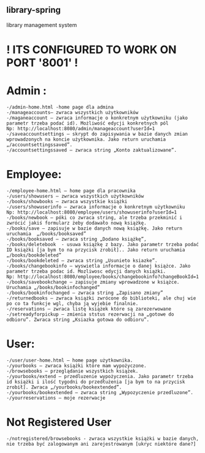## library-spring

library management system 
# ! ITS CONFIGURED TO WORK ON PORT '8001' !

# Admin :
	-/admin-home.html -home page dla admina
	-/manageaccounts– zwraca wszystkich użytkowników
	-/maganeaccount – zwraca informacje o konkretnym użytkowniku (jako parametr trzeba podać id). Możliwość edycji konkretnych pól
    Np: http://localhost:8080/admin/manageaccount?userId=1
	-/saveaccountsettings – skrypt do zapisywania w bazie danych zmian wprowadzonych na koncie użytkownika. Jako return uruchamia „/accountsettingssaved”.
	-/accountsettingssaved – zwraca string „Konto zaktualizowane”.
# Employee: 
	-/employee-home.html – home page dla pracownika
	-/users/showusers – zwraca wszystkich użytkowników
	-/books/showbooks – zwraca wszystkie książki
	-/users/showuserinfo – zwraca informacje o konkretnym użytkowniku
    Np: http://localhost:8080/employee/users/showuserinfo?userId=1
	-/books/newbook – póki co zwraca string, ale trzeba przekminić i zwrócić jakiś formularz żeby dodawało nową książkę.
	-/books/save – zapisuje w bazie danych nową książkę. Jako return uruchamia  „/books/booksaved”
	-/books/booksaved – zwraca string „Dodano książkę”,
	-/books/deletebook  - usuwa książkę z bazy. Jako parametr trzeba podać ID książki [ja bym to na przycisk zrobił].. Jako return uruchamia „/books/bookdeleted”
	-/books/bookdeleted – zwraca string „Usunieto ksiazke”.
	-/books/changebookinfo – wyswietla informacje o danej książce. Jako parametr trzeba podac id. Mozliwosc edycji danych książki.
    Np: http://localhost:8080/employee/books/changebookinfo?changeBookId=1
	-/books/savebookchange – zapisuje zmiany wprowadzone w książce. Uruchamia „/books/bookinfochanged”
    -/books/bookinfochanged – zwraca string „Zapisano zmiany”
    -/returnedbooks – zwraca książki zwrócone do biblioteki, ale chuj wie po co ta funkcje wgl, chyba ją wyjebie finalnie.
    -/reservations – zwraca listę książek które są zarezerwowane
    -/setreadyforpickup – zmienia ststus rezerwacji na „gotowe do odbioru”. Zwraca string „Ksiazka gotowa do odbioru”.
# User:
	-/user/user-home.html – home page użytkownika.
	-/yourbooks – zwraca książki które mam wypożyczone.
	-/browsebooks – przeglądanie wszystkich książek.
	-/yourbooks/extend – przedluzenie wypożyczenia. Jako parametr trzeba id książki i ilość tygodni do przedłużenia [ja bym to na przycisk zrobił]. Zwraca „/yourbooks/bookextended”.
	-/yourbooks/bookextended – zwraca string „Wypozyczenie przedluzone”.
	-/yourreservations – moje rezerwacje
# Not Registered User 
    -/notregistered/browsebooks - zwraca wszystkie książki w bazie danych, nie trzeba być zalogowanym ani zarejestrowanym [ukryc niektóre dane?]





